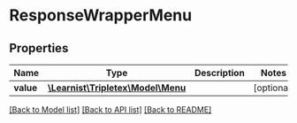 # ResponseWrapperMenu

## Properties
Name | Type | Description | Notes
------------ | ------------- | ------------- | -------------
**value** | [**\Learnist\Tripletex\Model\Menu**](Menu.md) |  | [optional] 

[[Back to Model list]](../../README.md#documentation-for-models) [[Back to API list]](../../README.md#documentation-for-api-endpoints) [[Back to README]](../../README.md)

